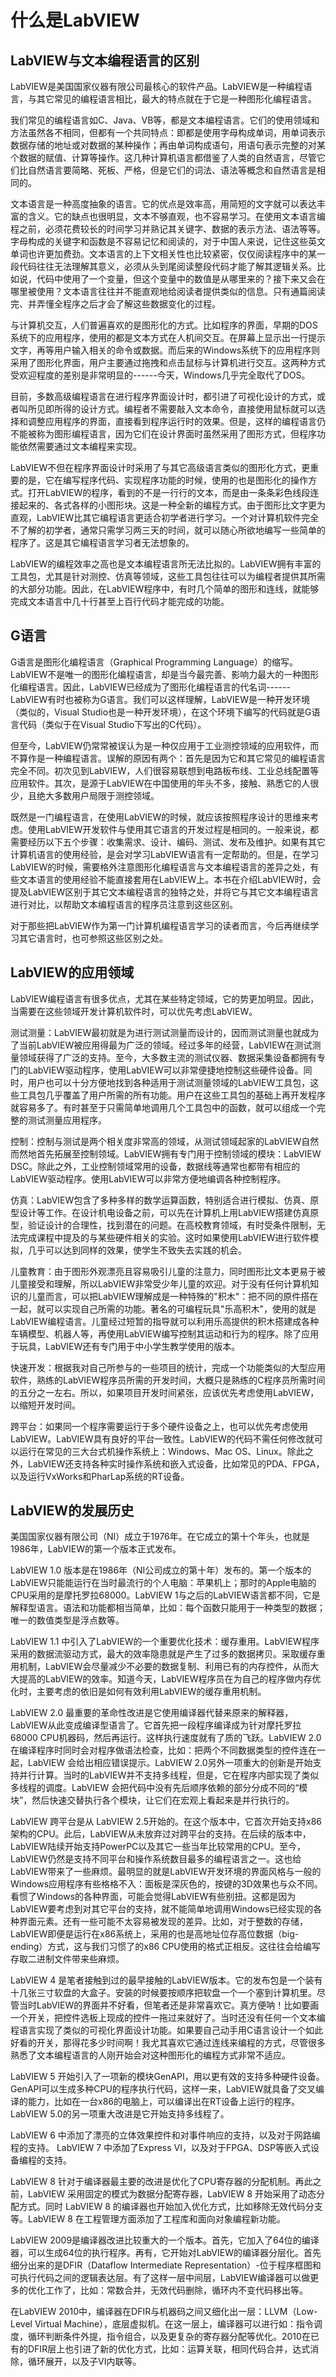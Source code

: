 # 什么是LabVIEW

## LabVIEW与文本编程语言的区别

LabVIEW是美国国家仪器有限公司最核心的软件产品。LabVIEW是一种编程语言，与其它常见的编程语言相比，最大的特点就在于它是一种图形化编程语言。

我们常见的编程语言如C、Java、VB等，都是文本编程语言。它们的使用领域和方法虽然各不相同，但都有一个共同特点：即都是使用字母构成单词，用单词表示数据存储的地址或对数据的某种操作；再由单词构成语句，用语句表示完整的对某个数据的赋值、计算等操作。这几种计算机语言都借鉴了人类的自然语言，尽管它们比自然语言要简略、死板、严格，但是它们的词法、语法等概念和自然语言是相同的。

文本语言是一种高度抽象的语言。它的优点是效率高，用简短的文字就可以表达丰富的含义。它的缺点也很明显，文本不够直观，也不容易学习。在使用文本语言编程之前，必须花费较长的时间学习并熟记其关键字、数据的表示方法、语法等等。字母构成的关键字和函数是不容易记忆和阅读的，对于中国人来说，记住这些英文单词也许更加费劲。文本语言的上下文相关性也比较紧密，仅仅阅读程序中的某一段代码往往无法理解其意义，必须从头到尾阅读整段代码才能了解其逻辑关系。比如说，代码中使用了一个变量，但这个变量中的数值是从哪里来的？接下来又会在哪里被使用？文本语言往往并不能直观地给阅读者提供类似的信息。只有通篇阅读完、并弄懂全程序之后才会了解这些数据变化的过程。

与计算机交互，人们普遍喜欢的是图形化的方式。比如程序的界面，早期的DOS系统下的应用程序，使用的都是文本方式在人机间交互。在屏幕上显示出一行提示文字，再等用户输入相关的命令或数据。而后来的Windows系统下的应用程序则采用了图形化界面，用户主要通过拖拽和点击鼠标与计算机进行交互。这两种方式受欢迎程度的差别是非常明显的------今天，Windows几乎完全取代了DOS。

目前，多数高级编程语言在进行程序界面设计时，都引进了可视化设计的方式，或者叫所见即所得的设计方式。编程者不需要敲入文本命令，直接使用鼠标就可以选择和调整应用程序的界面，直接看到程序运行时的效果。但是，这样的编程语言仍不能被称为图形编程语言，因为它们在设计界面时虽然采用了图形方式，但程序功能依然需要通过文本编程来实现。

LabVIEW不但在程序界面设计时采用了与其它高级语言类似的图形化方式，更重要的是，它在编写程序代码、实现程序功能的时候，使用的也是图形化的操作方式。打开LabVIEW的程序，看到的不是一行行的文本，而是由一条条彩色线段连接起来的、各式各样的小图形块。这是一种全新的编程方式。由于图形比文字更为直观，LabVIEW比其它编程语言更适合初学者进行学习。一个对计算机软件完全不了解的初学者，通常只需学习两三天的时间，就可以随心所欲地编写一些简单的程序了。这是其它编程语言学习者无法想象的。

LabVIEW的编程效率之高也是文本编程语言所无法比拟的。LabVIEW拥有丰富的工具包，尤其是针对测控、仿真等领域，这些工具包往往可以为编程者提供其所需的大部分功能。因此，在LabVIEW程序中，有时几个简单的图形和连线，就能够完成文本语言中几十行甚至上百行代码才能完成的功能。

## G语言

G语言是图形化编程语言（Graphical Programming
Language）的缩写。LabVIEW不是唯一的图形化编程语言，却是当今最完善、影响力最大的一种图形化编程语言。因此，LabVIEW已经成为了图形化编程语言的代名词------LabVIEW有时也被称为G语言。我们可以这样理解，LabVIEW是一种开发环境（类似的，Visual
Studio也是一种开发环境），在这个环境下编写的代码就是G语言代码（类似于在Visual
Studio下写出的C代码）。

但至今，LabVIEW仍常常被误认为是一种仅应用于工业测控领域的应用软件，而不算作是一种编程语言。误解的原因有两个：首先是因为它和其它常见的编程语言完全不同。初次见到LabVIEW，人们很容易联想到电路板布线、工业总线配置等应用软件。其次，是源于LabVIEW在中国使用的年头不多，接触、熟悉它的人很少，且绝大多数用户局限于测控领域。

既然是一门编程语言，在使用LabVIEW的时候，就应该按照程序设计的思维来考虑。使用LabVIEW开发软件与使用其它语言的开发过程是相同的。一般来说，都需要经历以下五个步骤：收集需求、设计、编码、测试、发布及维护。如果有其它计算机语言的使用经验，是会对学习LabVIEW语言有一定帮助的。但是，在学习LabVIEW的时候，需要格外注意图形化编程语言与文本编程语言的差异之处，有些文本语言的使用经验不能直接套用在LabVIEW上。本书在介绍LabVIEW时，会提及LabVIEW区别于其它文本编程语言的独特之处，并将它与其它文本编程语言进行对比，以帮助文本编程语言的程序员注意到这些区别。

对于那些把LabVIEW作为第一门计算机编程语言学习的读者而言，今后再继续学习其它语言时，也可参照这些区别之处。

## LabVIEW的应用领域

LabVIEW编程语言有很多优点，尤其在某些特定领域，它的势更加明显。因此，当需要在这些领域开发计算机软件时，可以优先考虑LabVIEW。

测试测量：LabVIEW最初就是为进行测试测量而设计的，因而测试测量也就成为了当前LabVIEW被应用得最为广泛的领域。经过多年的经营，LabVIEW在测试测量领域获得了广泛的支持。至今，大多数主流的测试仪器、数据采集设备都拥有专门的LabVIEW驱动程序，使用LabVIEW可以非常便捷地控制这些硬件设备。同时，用户也可以十分方便地找到各种适用于测试测量领域的LabVIEW工具包，这些工具包几乎覆盖了用户所需的所有功能。用户在这些工具包的基础上再开发程序就容易多了。有时甚至于只需简单地调用几个工具包中的函数，就可以组成一个完整的测试测量应用程序。

控制：控制与测试是两个相关度非常高的领域，从测试领域起家的LabVIEW自然而然地首先拓展至控制领域。LabVIEW拥有专门用于控制领域的模块：LabVIEW
DSC。除此之外，工业控制领域常用的设备，数据线等通常也都带有相应的LabVIEW驱动程序。使用LabVIEW可以非常方便地编调各种控制程序。

仿真：LabVIEW包含了多种多样的数学运算函数，特别适合进行模拟、仿真、原型设计等工作。在设计机电设备之前，可以先在计算机上用LabVIEW搭建仿真原型，验证设计的合理性，找到潜在的问题。在高校教育领域，有时受条件限制，无法完成课程中提及的与某些硬件相关的实验。这时如果使用LabVIEW进行软件模拟，几乎可以达到同样的效果，使学生不致失去实践的机会。

儿童教育：由于图形外观漂亮且容易吸引儿童的注意力，同时图形比文本更易于被儿童接受和理解，所以LabVIEW非常受少年儿童的欢迎。对于没有任何计算机知识的儿童而言，可以把LabVIEW理解成是一种特殊的"积木"：把不同的原件搭在一起，就可以实现自己所需的功能。著名的可编程玩具"乐高积木"，使用的就是LabVIEW编程语言。儿童经过短暂的指导就可以利用乐高提供的积木搭建成各种车辆模型、机器人等，再使用LabVIEW编写控制其运动和行为的程序。除了应用于玩具，LabVIEW还有专门用于中小学生教学使用的版本。

快速开发：根据我对自己所参与的一些项目的统计，完成一个功能类似的大型应用软件，熟练的LabVIEW程序员所需的开发时间，大概只是熟练的C程序员所需时间的五分之一左右。所以，如果项目开发时间紧张，应该优先考虑使用LabVIEW，以缩短开发时间。

跨平台：如果同一个程序需要运行于多个硬件设备之上，也可以优先考虑使用LabVIEW。LabVIEW具有良好的平台一致性。LabVIEW的代码不需任何修改就可以运行在常见的三大台式机操作系统上：Windows、Mac
OS、Linux。除此之外，LabVIEW还支持各种实时操作系统和嵌入式设备，比如常见的PDA、FPGA，以及运行VxWorks和PharLap系统的RT设备。

## LabVIEW的发展历史

美国国家仪器有限公司（NI）成立于1976年。在它成立的第十个年头，也就是1986年，LabVIEW的第一个版本正式发布。

LabVIEW 1.0 版本是在1986年（NI公司成立的第十年）发布的。第一个版本的LabVIEW只能能运行在当时最流行的个人电脑：苹果机上；那时的Apple电脑的CPU采用的是摩托罗拉68000。LabVIEW 1与之后的LabVIEW语言都不同，它是解释型语言。语法和功能都相当简单，比如：每个函数只能用于一种类型的数据；唯一的数值类型是浮点数等。

LabVIEW 1.1 中引入了LabVIEW的一个重要优化技术：缓存重用。LabVIEW程序采用的数据流驱动方式，最大的效率隐患就是产生了过多的数据拷贝。采取缓存重用机制，LabVIEW会尽量减少不必要的数据复制、利用已有的内存控件，从而大大提高的LabVIEW的效率。知道今天，LabVIEW程序员在为自己的程序做内存优化时，主要考虑的依旧是如何有效利用LabVIEW的缓存重用机制。

LabVIEW 2.0 最重要的革命性改进是它使用编译器代替来原来的解释器，LabVIEW从此变成编译型语言了。它首先把一段程序编译成为针对摩托罗拉68000 CPU机器码，然后再运行。这样执行速度就有了质的飞跃。LabVIEW 2.0 在编译程序时同时会对程序做语法检查，比如：把两个不同数据类型的控件连在一起，LabVIEW 会给出相应错误提示。LabVIEW 2.0另外一项重大的创新是开始支持并行计算。当时的LabVIEW并不支持多线程，但是，它在程序内部实现了类似多线程的调度。LabVIEW 会把代码中没有先后顺序依赖的部分分成不同的“模块”，然后快速交替执行各个模块，让它们在宏观上看起来是并行执行的。

LabVIEW 跨平台是从 LabVIEW 2.5开始的。在这个版本中，它首次开始支持x86架构的CPU。此后，LabVIEW从未放弃过对跨平台的支持。在后续的版本中，LabVIEW陆续开始支持PowerPC以及其它一些当年比较常用的CPU。至今，LabVIEW仍然是支持不同平台和操作系统数目最多的编程语言之一。这也给LabVIEW带来了一些麻烦。最明显的就是LabVIEW开发环境的界面风格与一般的Windows应用程序有些格格不入：面板是深灰色的，按键的3D效果也与众不同。看惯了Windows的各种界面，可能会觉得LabVIEW有些别扭。这都是因为LabVIEW要考虑到对其它平台的支持，就不能简单地调用Windows已经实现的各种界面元素。还有一些可能不太容易被发现的差异。比如，对于整数的存储，LabVIEW即便是运行在x86系统上，采用的也是高地址位存高位数据（big-ending）方式，这与我们习惯了的x86 CPU使用的格式正相反。这往往会给编写存取二进制文件带来些麻烦。

LabVIEW 4 是笔者接触到过的最早接触的LabVIEW版本。它的发布包是一个装有十几张三寸软盘的大盒子。安装的时候要按顺序把软盘一个一个塞到计算机里。尽管当时LabVIEW的界面并不好看，但笔者还是非常喜欢它。真方便呐！比如要画一个开关，把控件选板上现成的控件一拖过来就好了。当时还没有任何一个文本编程语言实现了类似的可视化界面设计功能。如果要自己动手用C语言设计一个如此好看的开关，那得花多少时间啊！我尤其喜欢它通过连线来编程的方式，尽管很多熟悉了文本编程语言的人刚开始会对这种图形化的编程方式非常不适应。

LabVIEW 5 开始引入了一项新的模块GenAPI，用以更有效的支持多种硬件设备。GenAPI可以生成多种CPU的程序执行代码，这样一来，LabVIEW就具备了交叉编译的能力，比如在一台x86的电脑上，可以编译出在RT设备上运行的程序。LabVIEW 5.0的另一项重大改进是它开始支持多线程了。

LabVIEW 6 中添加了漂亮的立体效果控件和对事件响应的支持，以及对于网路编程的支持。
LabVIEW 7 中添加了Express VI，以及对于FPGA、DSP等嵌入式设备编程的支持。

LabVIEW 8 针对于编译器最主要的改进是优化了CPU寄存器的分配机制。再此之前，LabVIEW 采用固定的模式为数据分配寄存器，LabVIEW 8 开始采用了动态分配方式。同时 LabVIEW 8 的编译器也开始加入优化方式，比如移除无效代码分支等。LabVIEW 8 在工程管理方面添加了工程库和面向对象编程新功能。

LabVIEW 2009是编译器改进比较重大的一个版本。首先，它加入了64位的编译器，可以生成64位的执行程序。再有，它开始对LabVIEW的编译器分层化。首先细分出来的是DFIR（Dataflow Intermediate Representation）-位于程序框图和可执行代码之间的逻辑表达层。有了这样一层中间层，LabVIEW编译器可以做更多的优化工作了，比如：常数合并，无效代码删除，循环内不变代码移出等。

在LabVIEW 2010中，编译器在DFIR与机器码之间又细化出一层：LLVM（Low-Level Virtual Machine），底层虚拟机。在这一层上，编译器可以进行如：指令调度，循环判断条件外提，指令组合，以及更复杂的寄存器分配等优化。2010在已有的DFIR层上也引进了新的优化方式，比如：运算关联，相同代码合并，达式消除，循环展开，以及子VI内联等。
